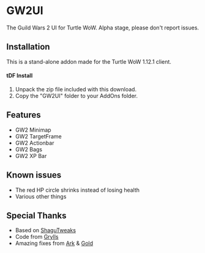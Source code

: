 # GW2UI
The Guild Wars 2 UI for Turtle WoW. Alpha stage, please don't report issues.

## Installation
This is a stand-alone addon made for the Turtle WoW 1.12.1 client. 

#### tDF Install
1. Unpack the zip file included with this download.
2. Copy the "GW2UI" folder to your AddOns folder.

## Features
- GW2 Minimap
- GW2 TargetFrame
- GW2 Actionbar
- GW2 Bags
- GW2 XP Bar

## Known issues
- The red HP circle shrinks instead of losing health
- Various other things

## Special Thanks
- Based on [ShaguTweaks](https://shagu.org/ShaguTweaks/)
- Code from [Grylls](https://github.com/GryllsAddons/ShaguTweaks-mods)
- Amazing fixes from [Ark](https://github.com/CrimsonHollow/tDF-more-mods) & [Gold](https://github.com/G0ldhart)
